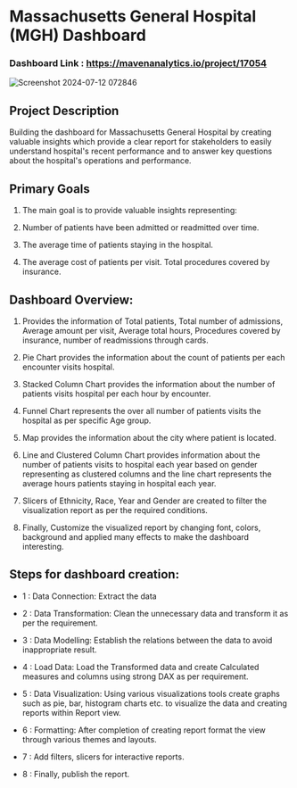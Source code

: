 
# Massachusetts General Hospital (MGH) Dashboard

### Dashboard Link : https://mavenanalytics.io/project/17054

![Screenshot 2024-07-12 072846](https://github.com/user-attachments/assets/63d1f269-963f-4b05-bee7-3bb75aba4ff2)

## Project Description
Building the dashboard for Massachusetts General Hospital by creating valuable insights which provide a clear report for stakeholders to easily understand hospital's recent performance and to answer key questions about the hospital's operations and performance.

## Primary Goals
1) The main goal is to provide valuable insights representing:

2) Number of patients have been admitted or readmitted over time.

3) The average time of patients staying in the hospital.

4) The average cost of patients per visit.
Total procedures covered by insurance.

## Dashboard Overview:
1) Provides the information of Total patients, Total number of admissions, Average amount per visit, Average total hours, Procedures covered by insurance, number of readmissions through cards.

2) Pie Chart provides the information about the count of patients per each encounter visits hospital.

3) Stacked Column Chart provides the information about the number of patients visits hospital per each hour by encounter.

4) Funnel Chart represents the over all number of patients visits the hospital as per specific Age group.

5) Map provides the information about the city where patient is located.

6) Line and Clustered Column Chart provides information about the number of patients visits to hospital each year based on gender representing as clustered columns and the line chart represents the average hours patients staying in hospital each year.

7) Slicers of Ethnicity, Race, Year and Gender are created to filter the visualization report as per the required conditions.

8) Finally, Customize the visualized report by changing font, colors, background and applied many effects to make the dashboard interesting.

## Steps for dashboard creation:
- 1 : Data Connection: Extract the data

- 2 : Data Transformation: Clean the unnecessary data and transform it as per the requirement.

- 3 : Data Modelling: Establish the relations between the data to avoid inappropriate result.

- 4 : Load Data: Load the Transformed data and create Calculated measures and columns using strong DAX as per requirement.

- 5 : Data Visualization: Using various visualizations tools create graphs such as pie, bar, histogram charts etc. to visualize the data and creating reports within Report view.

- 6 : Formatting: After completion of creating report format the view through various themes and layouts.

- 7 : Add filters, slicers for interactive reports.

- 8 : Finally, publish the report.
